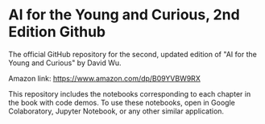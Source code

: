 # AI for the Young and Curious, 2nd Edition Github
The official GitHub repository for the second, updated edition of "AI for the Young and Curious" by David Wu.

Amazon link: https://www.amazon.com/dp/B09YVBW9RX

This repository includes the notebooks corresponding to each chapter in the book with code demos. To use these notebooks, open in Google Colaboratory, Jupyter Notebook, or any other similar application.
